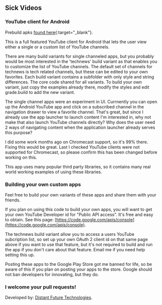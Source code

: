 ## Sick Videos

### YouTube client for Android

Prebuild apks [found here](http://distantfutu.re/page/portfolio.html){:target="_blank"}.

This is a full featured YouTube client for Android that lets the user view either a single or a custom list of YouTube channels. 

There are many build variants for single channeled apps, but you probably would be most interested in the 'technews' build variant as that enables you to customize the list of YouTube channels.  The default set of channels for technews is tech related channels, but these can be edited to your own favorites.  Each build variant contains a subfolder with only style and string differences.  The core code shared for all variants.  To build your own variant, just copy the examples already there, modify the styles and edit grade.build to add the new variant.

The single channel apps were an experiment in UI. Currnently you can open up the Android YouTube app and click on a subscribed channel in the navigation drawer to view a favorite channel.  That's great, but since I already use the app launcher to launch content I'm interested in, why not make that also launch YouTube channels directly?  Why does the user need 2 ways of navigating content when the application launcher already serves this purpose?  

I did some work months ago on Chromecast support, so it's 99% there.  Fixing this would be great.  Last I checked YouTube clients were not supported for Chromecast, so please confirm this has been changed before working on this.

This app uses many popular third party libraries, so it contains many real world working examples of using these libraries.

### Building your own custom apps

Feel free to build your own variants of these apps and share them with your friends. 

If you plan on using this code to build your own apps, you will want to get your own YouTube Developer id for "Public API access".  It's free and easy to obtain. See this page: [https://code.google.com/apis/console](https://code.google.com/apis/console). 

The technews build variant allow you to access a users YouTube subcription list, so set up your own OAuth 2 client id on that same page above if you want to use that feature, but it's not required to build and run the app if you don't care about that feature.  Email me if you need help setting this up.

Posting these apps to the Google Play Store got me banned for life, so be aware of this if you plan on posting your apps to the store.  Google should not ban developers for innovating, but they do.

### I welcome your pull requests!

Developed by: [Distant Future Technologies](http://distantfutu.re/).


